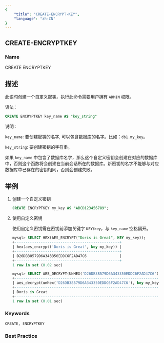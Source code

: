 ```yaml
---
{
    "title": "CREATE-ENCRYPT-KEY",
    "language": "zh-CN"
}
---
```


<!--
Licensed to the Apache Software Foundation (ASF) under one
or more contributor license agreements.  See the NOTICE file
distributed with this work for additional information
regarding copyright ownership.  The ASF licenses this file
to you under the Apache License, Version 2.0 (the
"License"); you may not use this file except in compliance
with the License.  You may obtain a copy of the License at

  http://www.apache.org/licenses/LICENSE-2.0

Unless required by applicable law or agreed to in writing,
software distributed under the License is distributed on an
"AS IS" BASIS, WITHOUT WARRANTIES OR CONDITIONS OF ANY
KIND, either express or implied.  See the License for the
specific language governing permissions and limitations
under the License.
-->

## CREATE-ENCRYPTKEY

### Name

CREATE ENCRYPTKEY

## 描述

此语句创建一个自定义密钥。执行此命令需要用户拥有 `ADMIN` 权限。

语法：

```sql
CREATE ENCRYPTKEY key_name AS "key_string"
```

说明：

`key_name`: 要创建密钥的名字, 可以包含数据库的名字。比如：`db1.my_key`。

`key_string`: 要创建密钥的字符串。

如果 `key_name` 中包含了数据库名字，那么这个自定义密钥会创建在对应的数据库中，否则这个函数将会创建在当前会话所在的数据库。新密钥的名字不能够与对应数据库中已存在的密钥相同，否则会创建失败。

## 举例

1. 创建一个自定义密钥

   ```sql
   CREATE ENCRYPTKEY my_key AS "ABCD123456789";
   ```

2. 使用自定义密钥

   使用自定义密钥需在密钥前添加关键字 `KEY`/`key`，与 `key_name` 空格隔开。

   ```sql
   mysql> SELECT HEX(AES_ENCRYPT("Doris is Great", KEY my_key));
   +------------------------------------------------+
   | hex(aes_encrypt('Doris is Great', key my_key)) |
   +------------------------------------------------+
   | D26DB38579D6A343350EDDC6F2AD47C6               |
   +------------------------------------------------+
   1 row in set (0.02 sec)
   
   mysql> SELECT AES_DECRYPT(UNHEX('D26DB38579D6A343350EDDC6F2AD47C6'), KEY my_key);
   +--------------------------------------------------------------------+
   | aes_decrypt(unhex('D26DB38579D6A343350EDDC6F2AD47C6'), key my_key) |
   +--------------------------------------------------------------------+
   | Doris is Great                                                     |
   +--------------------------------------------------------------------+
   1 row in set (0.01 sec)
   ```

### Keywords

    CREATE, ENCRYPTKEY

### Best Practice

